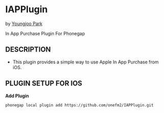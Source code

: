 IAPPlugin
=========
by [Youngjoo Park](http://onefm2.tistory.com)

In App Purchase Plugin For Phonegap

## DESCRIPTION ##

* This plugin provides a simple way to use Apple In App Purchase from iOS.


## PLUGIN SETUP FOR IOS ##


**Add Plugin**
```
phonegap local plugin add https://github.com/onefm2/IAPPlugin.git
```